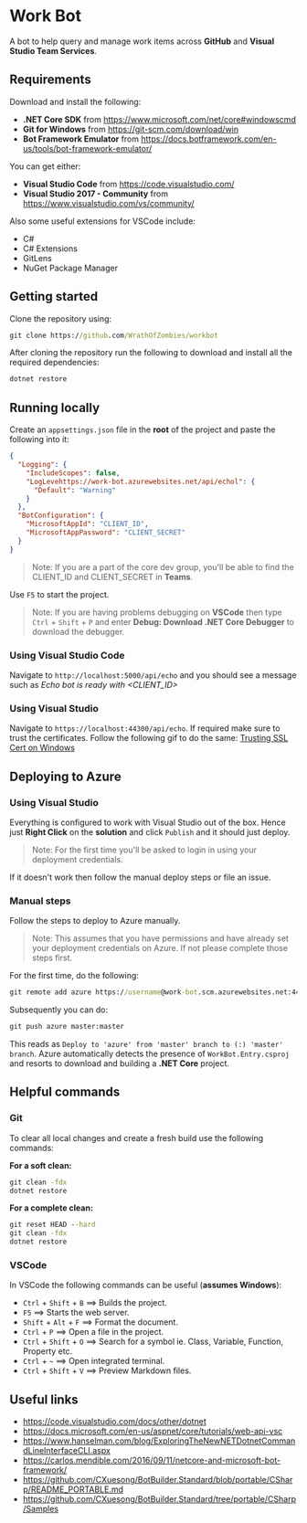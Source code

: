 # Work Bot

A bot to help query and manage work items across **GitHub** and **Visual Studio Team Services**.

## Requirements

Download and install the following:

- **.NET Core SDK** from https://www.microsoft.com/net/core#windowscmd
- **Git for Windows** from https://git-scm.com/download/win
- **Bot Framework Emulator** from https://docs.botframework.com/en-us/tools/bot-framework-emulator/

You can get either:
- **Visual Studio Code** from https://code.visualstudio.com/
- **Visual Studio 2017 - Community** from https://www.visualstudio.com/vs/community/

Also some useful extensions for VSCode include:

- C#
- C# Extensions
- GitLens
- NuGet Package Manager

## Getting started

Clone the repository using:

```cmd
git clone https://github.com/WrathOfZombies/workbot
```

After cloning the repository run the following to download and install all the required dependencies:

```cmd
dotnet restore
```

## Running locally

Create an `appsettings.json` file in the **root** of the project and paste the following into it:

```json
{
  "Logging": {
    "IncludeScopes": false,
    "LogLevehttps://work-bot.azurewebsites.net/api/echol": {
      "Default": "Warning"
    }
  },
  "BotConfiguration": {
    "MicrosoftAppId": "CLIENT_ID",
    "MicrosoftAppPassword": "CLIENT_SECRET"
  }
}
```

> Note: If you are a part of the core dev group, you'll be able to find the CLIENT_ID and CLIENT_SECRET in **Teams**.

Use `F5` to start the project.

> Note: If you are having problems debugging on **VSCode** then type `Ctrl` + `Shift` + `P` and enter **Debug: Download .NET Core Debugger** to download the debugger.

### Using Visual Studio Code 

Navigate to `http://localhost:5000/api/echo` and you should see a message such as *Echo bot is ready with <CLIENT_ID>*

### Using Visual Studio

Navigate to `https://localhost:44300/api/echo`. If required make sure to trust the certificates. Follow the following gif to do the same: [Trusting SSL Cert on Windows](https://github.com/OfficeDev/script-lab/blob/master/.github/images/trust-ssl-internet-explorer.gif)

## Deploying to Azure

### Using Visual Studio

Everything is configured to work with Visual Studio out of the box. Hence just **Right Click** on the **solution** and click `Publish` and it should just deploy.

> Note: For the first time you'll be asked to login in using your deployment credentials.

If it doesn't work then follow the manual deploy steps or file an issue.

### Manual steps

Follow the steps to deploy to Azure manually.
> Note: This assumes that you have permissions and have already set your deployment credentials on Azure. If not please complete those steps first.

For the first time, do the following:

```cmd
git remote add azure https://username@work-bot.scm.azurewebsites.net:443/work-bot.git
```

Subsequently you can do:

```cmd
git push azure master:master
```

This reads as `Deploy to 'azure' from 'master' branch to (:) 'master' branch`.
Azure automatically detects the presence of `WorkBot.Entry.csproj` and resorts to download and building a **.NET Core** project.

## Helpful commands

### Git

To clear all local changes and create a fresh build use the following commands:

**For a soft clean:**
```cmd
git clean -fdx
dotnet restore
```

**For a complete clean:**
```cmd
git reset HEAD --hard
git clean -fdx
dotnet restore
```

### VSCode

In VSCode the following commands can be useful (**assumes Windows**):

- `Ctrl` + `Shift` + `B` ==> Builds the project.
- `F5` ==> Starts the web server.
- `Shift` + `Alt` + `F` ==> Format the document.
- `Ctrl` + `P` ==> Open a file in the project.
- `Ctrl` + `Shift` + `O` ==> Search for a symbol ie. Class, Variable, Function, Property etc.
- `Ctrl` + `~` ==> Open integrated terminal.
- `Ctrl` + `Shift` + `V` ==> Preview Markdown files.

## Useful links

- https://code.visualstudio.com/docs/other/dotnet
- https://docs.microsoft.com/en-us/aspnet/core/tutorials/web-api-vsc
- https://www.hanselman.com/blog/ExploringTheNewNETDotnetCommandLineInterfaceCLI.aspx
- https://carlos.mendible.com/2016/09/11/netcore-and-microsoft-bot-framework/
- https://github.com/CXuesong/BotBuilder.Standard/blob/portable/CSharp/README_PORTABLE.md
- https://github.com/CXuesong/BotBuilder.Standard/tree/portable/CSharp/Samples